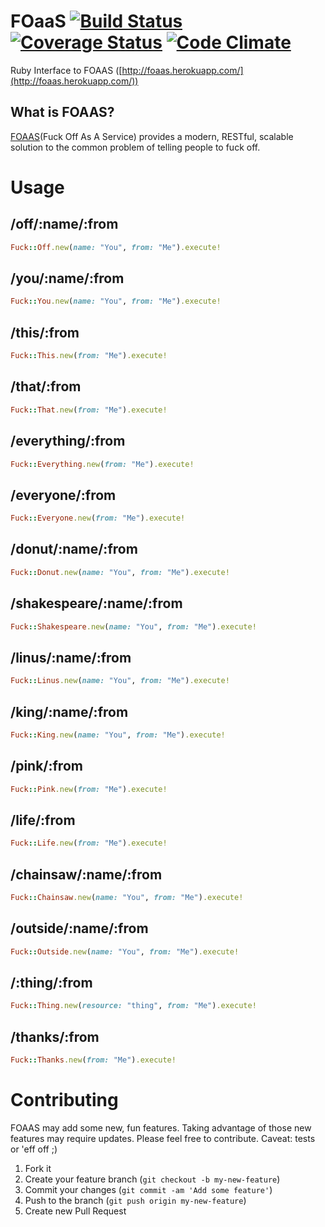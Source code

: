 # FOaaS [![Build Status](https://travis-ci.org/rthbound/foaas.png?branch=master)](https://travis-ci.org/rthbound/foaas) [![Coverage Status](https://coveralls.io/repos/rthbound/foaas/badge.png)](https://coveralls.io/r/rthbound/foaas) [![Code Climate](https://codeclimate.com/github/rthbound/foaas.png)](https://codeclimate.com/github/rthbound/foaas)
Ruby Interface to FOAAS ([http://foaas.herokuapp.com/](http://foaas.herokuapp.com/))

## What is FOAAS?

[FOAAS](http://foaas.herokuapp.com/)(Fuck Off As A Service) provides a modern,
RESTful, scalable solution to the common problem of telling people to fuck off.

# Usage

## /off/:name/:from

```ruby
Fuck::Off.new(name: "You", from: "Me").execute!
```

## /you/:name/:from

```ruby
Fuck::You.new(name: "You", from: "Me").execute!
```

## /this/:from

```ruby
Fuck::This.new(from: "Me").execute!
```

## /that/:from

```ruby
Fuck::That.new(from: "Me").execute!
```

## /everything/:from

```ruby
Fuck::Everything.new(from: "Me").execute!
```

## /everyone/:from

```ruby
Fuck::Everyone.new(from: "Me").execute!
```

## /donut/:name/:from

```ruby
Fuck::Donut.new(name: "You", from: "Me").execute!
```

## /shakespeare/:name/:from

```ruby
Fuck::Shakespeare.new(name: "You", from: "Me").execute!
```

## /linus/:name/:from

```ruby
Fuck::Linus.new(name: "You", from: "Me").execute!
```

## /king/:name/:from

```ruby
Fuck::King.new(name: "You", from: "Me").execute!
```

## /pink/:from

```ruby
Fuck::Pink.new(from: "Me").execute!
```

## /life/:from

```ruby
Fuck::Life.new(from: "Me").execute!
```

## /chainsaw/:name/:from

```ruby
Fuck::Chainsaw.new(name: "You", from: "Me").execute!
```

## /outside/:name/:from

```ruby
Fuck::Outside.new(name: "You", from: "Me").execute!
```

## /:thing/:from

```ruby
Fuck::Thing.new(resource: "thing", from: "Me").execute!
```

## /thanks/:from

```ruby
Fuck::Thanks.new(from: "Me").execute!
```

# Contributing

FOAAS may add some new, fun features. Taking advantage of those new features may
require updates. Please feel free to contribute. Caveat: tests or 'eff off ;)

1. Fork it
2. Create your feature branch (`git checkout -b my-new-feature`)
3. Commit your changes (`git commit -am 'Add some feature'`)
4. Push to the branch (`git push origin my-new-feature`)
5. Create new Pull Request
